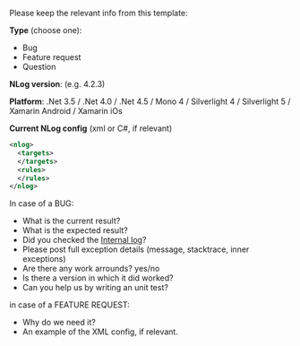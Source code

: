Please keep the relevant info from this template:

**Type** (choose one):

- Bug
- Feature request
- Question


**NLog version**: (e.g. 4.2.3)

**Platform**: .Net 3.5 / .Net 4.0 / .Net 4.5 / Mono 4 / Silverlight 4 / Silverlight 5 / Xamarin Android / Xamarin iOs

**Current NLog config** (xml or C#, if relevant)

```xml
<nlog>
  <targets>
  </targets>
  <rules>
  </rules>
</nlog>

```

In case of a BUG:

- What is the current result?
- What is the expected result?
- Did you checked the [Internal log](https://github.com/NLog/NLog/wiki/Internal-Logging)?
- Please post full exception details (message, stacktrace, inner exceptions)
- Are there any work arrounds? yes/no
- Is there a version in which it did worked? 
- Can you help us by writing an unit test?


in case of a FEATURE REQUEST:
 
 - Why do we need it?
 - An example of the XML config, if relevant. 


